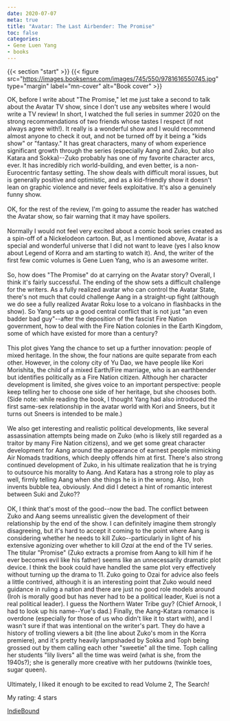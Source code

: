 ```yaml
---
date: 2020-07-07
meta: true
title: "Avatar: The Last Airbender: The Promise"
toc: false
categories:
- Gene Luen Yang
- books
---
```


{{< section "start" >}}
{{< figure src="https://images.booksense.com/images/745/550/9781616550745.jpg" type="margin" label="mn-cover" alt="Book cover" >}}

OK, before I write about "The Promise," let me just take a second to talk about the Avatar TV show, since I don't use any websites where I would write a TV review! In short, I watched the full series in summer 2020 on the strong recommendations of two friends whose tastes I respect (if not always agree with!). It really is a wonderful show and I would recommend almost anyone to check it out, and not be turned off by it being a "kids show" or "fantasy." It has great characters, many of whom experience significant growth through the series (especially Aang and Zuko, but also Katara and Sokka)--Zuko probably has one of my favorite character arcs, ever. It has incredibly rich world-building, and even better, is a non-Eurocentric fantasy setting. The show deals with difficult moral issues, but is generally positive and optimistic, and as a kid-friendly show it doesn't lean on graphic violence and never feels exploitative. It's also a genuinely funny show.<br /><br />OK, for the rest of the review, I'm going to assume the reader has watched the Avatar show, so fair warning that it may have spoilers.<br /><br />Normally I would not feel very excited about a comic book series created as a spin-off of a Nickelodeon cartoon. But, as I mentioned above, Avatar is a special and wonderful universe that I did not want to leave (yes I also know about Legend of Korra and am starting to watch it). And, the writer of the first few comic volumes is Gene Luen Yang, who is an awesome writer.<br /><br />So, how does "The Promise" do at carrying on the Avatar story? Overall, I think it's fairly successful. The ending of the show sets a difficult challenge for the writers. As a fully realized avatar who can control the Avatar State, there's not much that could challenge Aang in a straight-up fight (although we do see a fully realized Avatar Roku lose to a volcano in flashbacks in the show). So Yang sets up a good central conflict that is not just "an even badder bad guy"--after the deposition of the fascist Fire Nation government, how to deal with the Fire Nation colonies in the Earth Kingdom, some of which have existed for more than a century?<br /><br />This plot gives Yang the chance to set up a further innovation: people of mixed heritage. In the show, the four nations are quite separate from each other. However, in the colony city of Yu Dao, we have people like Kori Morishita, the child of a mixed Earth/Fire marriage, who is an earthbender but identifies politically as a Fire Nation citizen. Although her character development is limited, she gives voice to an important perspective: people keep telling her to choose one side of her heritage, but she chooses both. (Side note: while reading the book, I thought Yang had also introduced the first same-sex relationship in the avatar world with Kori and Sneers, but it turns out Sneers is intended to be male.)<br /><br />We also get interesting and realistic political developments, like several assassination attempts being made on Zuko (who is likely still regarded as a traitor by many Fire Nation citizens), and we get some great character development for Aang around the appearance of earnest people mimicking Air Nomads traditions, which deeply offends him at first. There's also strong continued development of Zuko, in his ultimate realization that he is trying to outsource his morality to Aang. And Katara has a strong role to play as well, firmly telling Aang when she things he is in the wrong. Also, Iroh invents bubble tea, obviously. And did I detect a hint of romantic interest between Suki and Zuko??<br /><br />OK, I think that's most of the good--now the bad. The conflict between Zuko and Aang seems unrealistic given the development of their relationship by the end of the show. I can definitely imagine them strongly disagreeing, but it's hard to accept it coming to the point where Aang is considering whether he needs to kill Zuko--particularly in light of his extensive agonizing over whether to kill *Ozai* at the end of the TV series. The titular "Promise" (Zuko extracts a promise from Aang to kill him if he ever becomes evil like his father) seems like an unnecessarily dramatic plot device. I think the book could have handled the same plot very effectively without turning up the drama to 11. Zuko going to Ozai for advice also feels a little contrived, although it is an interesting point that Zuko would need guidance in ruling a nation and there are just no good role models around (Iroh is morally good but has never had to be a political leader, Kuei is not a real political leader). I guess the Northern Water Tribe guy? (Chief Arnook, I had to look up his name--Yue's dad.) Finally, the Aang-Katara romance is overdone (especially for those of us who didn't like it to start with), and I wasn't sure if that was intentional on the writer's part. They do have a history of trolling viewers a bit (the line about Zuko's mom in the Korra premiere), and it's pretty heavily lampshaded by Sokka and Toph being grossed out by them calling each other "sweetie" all the time. Toph calling her students "lily livers" all the time was weird (what is she, from the 1940s?); she is generally more creative with her putdowns (twinkle toes, sugar queen). <br /><br />Ultimately, I liked it enough to be excited to read Volume 2, The Search!

My rating: 4 stars  

[IndieBound](https://www.indiebound.org/book/9781616550745)
